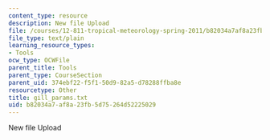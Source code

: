 ```yaml
---
content_type: resource
description: New file Upload
file: /courses/12-811-tropical-meteorology-spring-2011/b82034a7af8a23fb5d75264d52225029_gill_params.txt
file_type: text/plain
learning_resource_types:
- Tools
ocw_type: OCWFile
parent_title: Tools
parent_type: CourseSection
parent_uid: 374ebf22-f5f1-50d9-82a5-d78288ffba8e
resourcetype: Other
title: gill_params.txt
uid: b82034a7-af8a-23fb-5d75-264d52225029
---
```

New file Upload